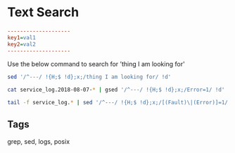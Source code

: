 # Text Search

```ini
--------------------
key1=val1
key2=val2
--------------------
```

Use the below command to search for ’thing I am looking for'

```sh
sed '/^---/ !{H;$ !d};x;/thing I am looking for/ !d'
```

```sh
cat service_log.2018-08-07-* | gsed '/^---/ !{H;$ !d};x;/Error=1/ !d' | fgrep "RequestId=" | awk -F"=" '{print $NF}' | sort -u
```

```sh
tail -f service_log.* | sed '/^---/ !{H;$ !d};x;/[(Fault)\|(Error)]=1/ !d'
```

## Tags
grep, sed, logs, posix